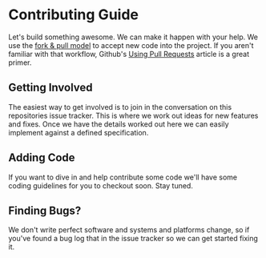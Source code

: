 Contributing Guide
==================

Let's build something awesome. We can make it happen with your help. We use the [fork & pull model](https://help.github.com/articles/using-pull-requests#fork--pull) to accept new code into the project. If you aren't familiar with that workflow, Github's [Using Pull Requests](https://help.github.com/articles/using-pull-requests) article is a great primer.

## Getting Involved

The easiest way to get involved is to join in the conversation on this repositories issue tracker. This is where we work out ideas for new features and fixes. Once we have the details worked out here we can easily implement against a defined specification.

## Adding Code

If you want to dive in and help contribute some code we'll have some coding guidelines for you to checkout soon. Stay tuned.

## Finding Bugs?

We don't write perfect software and systems and platforms change, so if you've found a bug log that in the issue tracker so we can get started fixing it.

